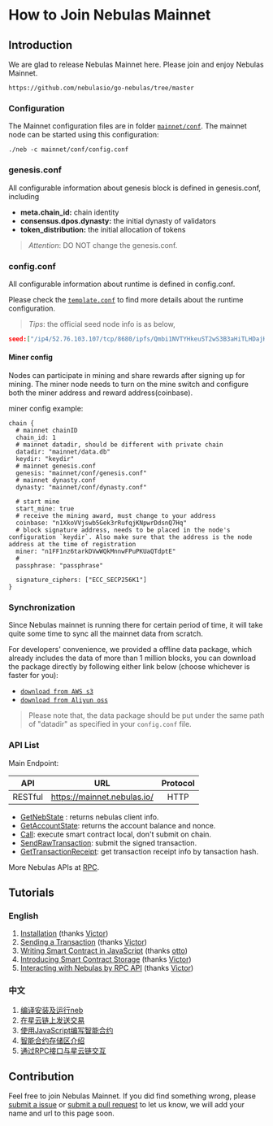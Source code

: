 # How to Join Nebulas Mainnet

## Introduction

We are glad to release Nebulas Mainnet here. Please join and enjoy Nebulas Mainnet.

```
https://github.com/nebulasio/go-nebulas/tree/master
```

### Configuration

The Mainnet configuration files are in folder [`mainnet/conf`](https://github.com/nebulasio/go-nebulas/tree/master/mainnet/conf). The mainnet node can be started using this configuration:

```
./neb -c mainnet/conf/config.conf
```

### genesis.conf

All configurable information about genesis block is defined in genesis.conf, including

- **meta.chain_id:** chain identity
- **consensus.dpos.dynasty:** the initial dynasty of validators
- **token_distribution:** the initial allocation of tokens

> *Attention*: DO NOT change the genesis.conf.

### config.conf

All configurable information about runtime is defined in config.conf.

Please check the [`template.conf`](resources/conf/template.conf) to find more details about the runtime configuration.

> *Tips*: the official seed node info is as below,

```json
seed:["/ip4/52.76.103.107/tcp/8680/ipfs/Qmbi1NVTYHkeuST2wS3B3aHiTLHDajHZpoZk5EDpAXt9H2","/ip4/52.56.55.238/tcp/8680/ipfs/QmVy9AHxBpd1iTvECDR7fvdZnqXeDhnxkZJrKsyuHNYKAh","/ip4/34.198.52.191/tcp/8680/ipfs/QmQK7W8wrByJ6So7rf84sZzKBxMYmc1i4a7JZsne93ysz5"]
```

#### Miner config 
Nodes can participate in mining and share rewards after signing up for mining. The miner node needs to turn on the mine switch and configure both the miner address and reward address(coinbase).

miner config example:

```
chain {
  # mainnet chainID
  chain_id: 1
  # mainnet datadir, should be different with private chain
  datadir: "mainnet/data.db"
  keydir: "keydir"
  # mainnet genesis.conf
  genesis: "mainnet/conf/genesis.conf"
  # mainnet dynasty.conf
  dynasty: "mainnet/conf/dynasty.conf"
  
  # start mine
  start_mine: true
  # receive the mining award, must change to your address
  coinbase: "n1XkoVVjswb5Gek3rRufqjKNpwrDdsnQ7Hq"
  # block signature address, needs to be placed in the node's configuration `keydir`. Also make sure that the address is the node address at the time of registration
  miner: "n1FF1nz6tarkDVwWQkMnnwFPuPKUaQTdptE"
  # 
  passphrase: "passphrase"

  signature_ciphers: ["ECC_SECP256K1"]
}
```

### Synchronization

Since Nebulas mainnet is running there for certain period of time, it will take quite some time to sync all the mainnet data from scratch. 

For developers' convenience, we provided a offline data package, which already includes the data of more than 1 million blocks, you can download the package directly by following either link below (choose whichever is faster for you):
- [`download from AWS s3`](https://develop-center.s3-us-west-1.amazonaws.com/data/mainnet/data.db.tar)
- [`download from Aliyun oss`](http://develop-center.oss-cn-zhangjiakou.aliyuncs.com/data/mainnet/data.db.tar.gz)

> Please note that, the data package should be put under the same path of "datadir" as specified in your `config.conf` file.

### API List

Main Endpoint:

| API | URL | Protocol |
|-------|:------------:|:------------:|
| RESTful | https://mainnet.nebulas.io/ | HTTP |

- [GetNebState](https://github.com/nebulasio/wiki/blob/master/rpc.md#getnebstate) : returns nebulas client info.
- [GetAccountState](https://github.com/nebulasio/wiki/blob/master/rpc.md#getaccountstate): returns the account balance and nonce.
- [Call](https://github.com/nebulasio/wiki/blob/master/rpc.md#call): execute smart contract local, don't submit on chain.
- [SendRawTransaction](https://github.com/nebulasio/wiki/blob/master/rpc.md#sendrawtransaction): submit the signed transaction.
- [GetTransactionReceipt](https://github.com/nebulasio/wiki/blob/master/rpc.md#gettransactionreceipt): get transaction receipt info by tansaction hash.

More Nebulas APIs at [RPC](https://github.com/nebulasio/wiki/blob/master/rpc.md).

## Tutorials

### English

1. [Installation](https://github.com/nebulasio/wiki/blob/master/tutorials/%5BEnglish%5D%20Nebulas%20101%20-%2001%20Installation.md) (thanks [Victor](https://github.com/victorychain))
2. [Sending a Transaction](https://github.com/nebulasio/wiki/blob/master/tutorials/%5BEnglish%5D%20Nebulas%20101%20-%2002%20Transaction.md) (thanks [Victor](https://github.com/victorychain))
3. [Writing Smart Contract in JavaScript](https://github.com/nebulasio/wiki/blob/master/tutorials/%5BEnglish%5D%20Nebulas%20101%20-%2003%20Smart%20Contracts%20JavaScript.md) (thanks [otto](https://github.com/ottokafka))
4. [Introducing Smart Contract Storage](https://github.com/nebulasio/wiki/blob/master/tutorials/%5BEnglish%5D%20Nebulas%20101%20-%2004%20Smart%20Contract%20Storage.md) (thanks [Victor](https://github.com/victorychain))
5. [Interacting with Nebulas by RPC API](https://github.com/nebulasio/wiki/blob/master/tutorials/%5BEnglish%5D%20Nebulas%20101%20-%2005%20Interacting%20with%20Nebulas%20by%20RPC%20API.md) (thanks [Victor](https://github.com/victorychain))

### 中文

1. [编译安装及运行neb](https://github.com/nebulasio/wiki/blob/master/tutorials/%5B中文%5D%20Nebulas%20101%20-%2001%20编译安装.md)
2. [在星云链上发送交易](https://github.com/nebulasio/wiki/blob/master/tutorials/%5B中文%5D%20Nebulas%20101%20-%2002%20发送交易.md)
3. [使用JavaScript编写智能合约](https://github.com/nebulasio/wiki/blob/master/tutorials/%5B中文%5D%20Nebulas%20101%20-%2003%20编写智能合约.md)
4. [智能合约存储区介绍](https://github.com/nebulasio/wiki/blob/master/tutorials/%5B中文%5D%20Nebulas%20101%20-%2004%20智能合约存储区.md)
5. [通过RPC接口与星云链交互](https://github.com/nebulasio/wiki/blob/master/tutorials/%5B中文%5D%20Nebulas%20101%20-%2005%20通过RPC接口与星云链交互.md)

## Contribution

Feel free to join Nebulas Mainnet. If you did find something wrong, please [submit a issue](https://github.com/nebulasio/go-nebulas/issues/new) or [submit a pull request](https://github.com/nebulasio/go-nebulas/pulls) to let us know, we will add your name and url to this page soon.
